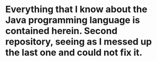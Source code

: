 # Everything that I know about the Java programming language is contained herein. Second repository, seeing as I messed up the last one and could not fix it.
